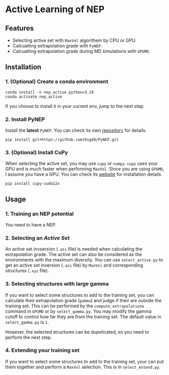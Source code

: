# Active Learning of NEP

## Features

- Selecting active set with `MaxVol` algorithem by CPU or GPU.
- Calcualting extrapolation grade with `PyNEP`.
- Calcualting extrapolation grade during MD simulations with `GPUMD`.


## Installation

### 1. (Optional) Create a conda environment
```shell
conda install -n nep_active python=3.10
conda activate nep_active
```
If you choose to install it in your current env, jump to the next step.


### 2. Install PyNEP
Install the **latest** `PyNEP`. You can check its own [repository](https://github.com/bigd4/PyNEP) for details. 

```shell
pip install git+https://github.com/bigd4/PyNEP.git
```

### 3. (Optional) Install CuPy
When selecting the active set, you may use `cupy` or `numpy`. `cupy` uses your GPU and is much faster when performing `MaxVol`. Since you are using `GPUMD`, I assume you have a GPU. You can check its [website](https://cupy.dev/) for installation details.

```shell
pip install cupy-cuda12x
```

## Usage
### 1. Training an NEP potential
You need to have a NEP.

### 2. Selecting an *Active Set*
An active set invsersion (`.asi` file) is needed when calculating the extrapolation grade. The active set can also be considered as the environments with the maximum diversity. You can use `select_active.py` to get an active set inversion (`.asi` file) by `MaxVol` and corresponding structures (`.xyz` file).

### 3. Selecting structures with large gamma
If you want to select some structures to add to the training set, you can calculate their extrapolation grade (`gamma`) and judge if their are outside the training set.
This can be performed by the `compute_extrapolatione` command in `GPUMD` or by `select_gamma.py`. You may modify the gamma cutoff to control how far they are from the training set. The default value in `select_gamma.py` is `1`.

However, the selected structures can be dupelicated, so you need to perform the next step.

### 4. Extending your training set
If you want to select some structures to add to the training set, your can put them together and perform a `MaxVol` selection. This is in `select_extend.py`.